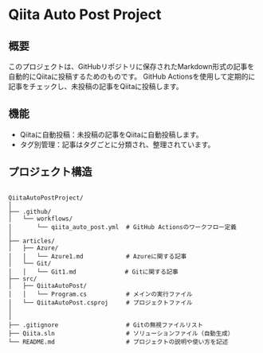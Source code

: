 # Qiita Auto Post Project

## 概要
このプロジェクトは、GitHubリポジトリに保存されたMarkdown形式の記事を自動的にQiitaに投稿するためのものです。
GitHub Actionsを使用して定期的に記事をチェックし、未投稿の記事をQiitaに投稿します。

## 機能

- Qiitaに自動投稿：未投稿の記事をQiitaに自動投稿します。
- タグ別管理：記事はタグごとに分類され、整理されています。

## プロジェクト構造

```

QiitaAutoPostProject/
│
├── .github/
│   └── workflows/
│       └── qiita_auto_post.yml  # GitHub Actionsのワークフロー定義
│
├── articles/
│   ├── Azure/
│   │   └── Azure1.md            # Azureに関する記事
│   └── Git/                     
│   │   └── Git1.md      　      # Gitに関する記事
├── src/
│   ├── QiitaAutoPost/
│   │   └── Program.cs           # メインの実行ファイル
│   └── QiitaAutoPost.csproj     # プロジェクトファイル
│
│
├── .gitignore                   # Gitの無視ファイルリスト
├── Qiita.sln                    # ソリューションファイル（自動生成）
└── README.md                    # プロジェクトの説明や使い方を記述

```